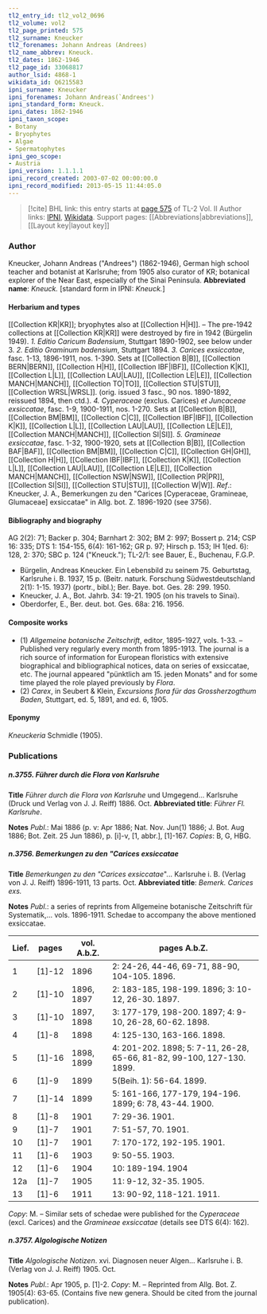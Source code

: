 ```yaml
---
tl2_entry_id: tl2_vol2_0696
tl2_volume: vol2
tl2_page_printed: 575
tl2_surname: Kneucker
tl2_forenames: Johann Andreas (Andrees)
tl2_name_abbrev: Kneuck.
tl2_dates: 1862-1946
tl2_page_id: 33068817
author_lsid: 4868-1
wikidata_id: Q6215583
ipni_surname: Kneucker
ipni_forenames: Johann Andreas(`Andrees')
ipni_standard_form: Kneuck.
ipni_dates: 1862-1946
ipni_taxon_scope: 
- Botany
- Bryophytes
- Algae
- Spermatophytes
ipni_geo_scope: 
- Austria
ipni_version: 1.1.1.1
ipni_record_created: 2003-07-02 00:00:00.0
ipni_record_modified: 2013-05-15 11:44:05.0
---
```


> [!cite] BHL link: this entry starts at [page 575](https://www.biodiversitylibrary.org/page/33068817) of TL-2 Vol. II
> Author links: [IPNI](https://www.ipni.org/a/4868-1), [Wikidata](https://www.wikidata.org/wiki/Q6215583). Support pages: [[Abbreviations|abbreviations]], [[Layout key|layout key]]

### Author

Kneucker, Johann Andreas ("Andrees") (1862-1946), German high school teacher and botanist at Karlsruhe; from 1905 also curator of KR; botanical explorer of the Near East, especially of the Sinai Peninsula. 
**Abbreviated name**: *Kneuck.* \[standard form in IPNI: *Kneuck.*\]

#### Herbarium and types

[[Collection KR|KR]]; bryophytes also at [[Collection H|H]]. – The pre-1942 collections at [[Collection KR|KR]] were destroyed by fire in 1942 (Bürgelin 1949).
*1. Editio Caricum Badensium*, Stuttgart 1890-1902, see below under 3. *2. Editio Graminum badensium*, Stuttgart 1894.
*3. Carices exsiccatae*, fasc. 1-13, 1896-1911, nos. 1-390. Sets at [[Collection B|B]], [[Collection BERN|BERN]], [[Collection H|H]], [[Collection IBF|IBF]], [[Collection K|K]], [[Collection L|L]], [[Collection LAU|LAU]], [[Collection LE|LE]], [[Collection MANCH|MANCH]], [[Collection TO|TO]], [[Collection STU|STU]], [[Collection WRSL|WRSL]]. (orig. issued 3 fasc., 90 nos. 1890-1892, reissued 1894, then ctd.).
*4. Cyperaceae* (exclus. Carices) *et Juncaceae exsiccatae*, fasc. 1-9, 1900-1911, nos. 1-270. Sets at [[Collection B|B]], [[Collection BM|BM]], [[Collection C|C]], [[Collection IBF|IBF]], [[Collection K|K]], [[Collection L|L]], [[Collection LAU|LAU]], [[Collection LE|LE]], [[Collection MANCH|MANCH]], [[Collection SI|SI]].
*5. Gramineae exsiccatae*, fasc. 1-32, 1900-1920, sets at [[Collection B|B]], [[Collection BAF|BAF]], [[Collection BM|BM]], [[Collection C|C]], [[Collection GH|GH]], [[Collection H|H]], [[Collection IBF|IBF]], [[Collection K|K]], [[Collection L|L]], [[Collection LAU|LAU]], [[Collection LE|LE]], [[Collection MANCH|MANCH]], [[Collection NSW|NSW]], [[Collection PR|PR]], [[Collection SI|SI]], [[Collection STU|STU]], [[Collection W|W]].
*Ref*.: Kneucker, J. A., Bemerkungen zu den "Carices \[Cyperaceae, Gramineae, Glumaceae\] exsiccatae" in Allg. bot. Z. 1896-1920 (see 3756).

#### Bibliography and biography

AG 2(2): 71; Backer p. 304; Barnhart 2: 302; BM 2: 997; Bossert p. 214; CSP 16: 335; DTS 1: 154-155, 6(4): 161-162; GR p. 97; Hirsch p. 153; IH 1(ed. 6): 128, 2: 370; SBC p. 124 ("Kneuck."); TL-2/1: see Bauer, E., Buchenau, F.G.P.
- Bürgelin, Andreas Kneucker. Ein Lebensbild zu seinem 75. Geburtstag, Karlsruhe i. B. 1937, 15 p. (Beitr. naturk. Forschung Südwestdeutschland 2(1): 1-15. 1937) (portr., bibl.); Ber. Baye. bot. Ges. 28: 299. 1950.
- Kneucker, J. A., Bot. Jahrb. 34: 19-21. 1905 (on his travels to Sinai).
- Oberdorfer, E., Ber. deut. bot. Ges. 68a: 216. 1956.

#### Composite works

- (1) *Allgemeine botanische Zeitschrift*, editor, 1895-1927, vols. 1-33. – Published very regularly every month from 1895-1913. The journal is a rich source of information for European floristics with extensive biographical and bibliographical notices, data on series of exsiccatae, etc. The journal appeared "pünktlich am 15. jeden Monats" and for some time played the role played previously by *Flora*.
- (2) *Carex*, in Seubert & Klein, *Excursions flora für das Grossherzogthum Baden*, Stuttgart, ed. 5, 1891, and ed. 6, 1905.

#### Eponymy

*Kneuckeria* Schmidle (1905).

### Publications

##### n.3755. Führer durch die Flora von Karlsruhe

**Title**
*Führer durch die Flora von Karlsruhe* und Umgegend... Karlsruhe (Druck und Verlag von J. J. Reiff) 1886. Oct.
**Abbreviated title**: *Führer Fl. Karlsruhe*.

**Notes**
*Publ*.: Mai 1886 (p. v: Apr 1886; Nat. Nov. Jun(1) 1886; J. Bot. Aug 1886; Bot. Zeit. 25 Jun 1886), p. \[i\]-v, \[1, abbr.\], \[1\]-167. *Copies*: B, G, HBG.

##### n.3756. Bemerkungen zu den "Carices exsiccatae

**Title**
*Bemerkungen zu den "Carices exsiccatae*"... Karlsruhe i. B. (Verlag von J. J. Reiff) 1896-1911, 13 parts. Oct.
**Abbreviated title**: *Bemerk. Carices exs.*

**Notes**
*Publ*.: a series of reprints from Allgemeine botanische Zeitschrift für Systematik,... vols. 1896-1911. Schedae to accompany the above mentioned exsiccatae.

|Lief.	|pages	|vol. A.b.Z.	|pages A.b.Z.|
|---	|---	|---	|---	|
|1	|\[1\]-12	|1896	|2: 24-26, 44-46, 69-71, 88-90, 104-105. 1896.|
|2	|\[1\]-10	|1896, 1897	|2: 183-185, 198-199. 1896; 3: 10-12, 26-30. 1897.|
|3	|\[1\]-10	|1897, 1898	|3: 177-179, 198-200. 1897; 4: 9-10, 26-28, 60-62. 1898.|
|4	|\[1\]-8	|1898	|4: 125-130, 163-166. 1898.|
|5	|\[1\]-16	|1898, 1899	|4: 201-202. 1898; 5: 7-11, 26-28, 65-66, 81-82, 99-100, 127-130. 1899.|
|6	|\[1\]-9	|1899	|5(Beih. 1): 56-64. 1899.|
|7	|\[1\]-14	|1899	|5: 161-166, 177-179, 194-196. 1899; 6: 78, 43-44. 1900.|
|8	|\[1\]-8	|1901	|7: 29-36. 1901.|
|9	|\[1\]-7	|1901	|7: 51-57, 70. 1901.|
|10	|\[1\]-7	|1901	|7: 170-172, 192-195. 1901.|
|11	|\[1\]-6	|1903	|9: 50-55. 1903.|
|12	|\[1\]-6	|1904	|10: 189-194. 1904|
|12a	|\[1\]-7	|1905	|11: 9-12, 32-35. 1905.|
|13	|\[1\]-6	|1911	|13: 90-92, 118-121. 1911.|

*Copy*: M. – Similar sets of schedae were published for the *Cyperaceae* (excl. Carices) and the *Gramineae exsiccatae* (details see DTS 6(4): 162).

##### n.3757. Algologische Notizen

**Title**
*Algologische Notizen*. xvi. Diagnosen neuer Algen... Karlsruhe i. B. (Verlag von J. J. Reiff) 1905. Oct.

**Notes**
*Publ*.: Apr 1905, p. \[1\]-2. *Copy*: M. – Reprinted from Allg. Bot. Z. 1905(4): 63-65. (Contains five new genera. Should be cited from the journal publication).


